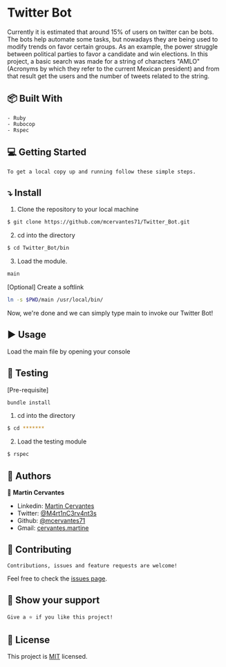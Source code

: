 # Twitter Bot 

Currently it is estimated that around 15% of users on twitter can be bots. The bots help automate some tasks, but nowadays they are being used to modify trends on favor certain groups. As an example, the power struggle between political parties to favor a candidate and win elections. In this project, a basic search was made for a string of characters "AMLO" (Acronyms by which they refer to the current Mexican president) and from that result get the users and the number of tweets related to the string.

## :package: Built With

    - Ruby
    - Rubocop
    - Rspec

## :computer: Getting Started

    To get a local copy up and running follow these simple steps.

## :arrow_heading_down: Install

1) Clone the repository to your local machine
```sh
$ git clone https://github.com/mcervantes71/Twitter_Bot.git
```

2) cd into the directory
```sh
$ cd Twitter_Bot/bin
```

3) Load the module. 
```sh
main
```

[Optional] Create a softlink
```sh
ln -s $PWD/main /usr/local/bin/
```
Now, we're done and we can simply type main to invoke our Twitter Bot!

## :arrow_forward: Usage

Load the main file by opening your console

## :vertical_traffic_light: Testing
[Pre-requisite] 
``` sh
bundle install
```

1) cd into the directory
```sh
$ cd *******
```

2) Load the testing module
```sh
$ rspec
```

## :busts_in_silhouette: Authors

👤 **Martin Cervantes**

- Linkedin: [Martin Cervantes](https://www.linkedin.com/in/cervantesmartin/)
- Twitter: [@M4rt1nC3rv4nt3s](https://twitter.com/M4rt1nC3rv4nt3s)
- Github: [@mcervantes71](https://github.com/mcervantes71)
- Gmail: [cervantes.martine](mailto:cervantes.martine@gmail.com)

## 🤝 Contributing

    Contributions, issues and feature requests are welcome!

Feel free to check the [issues page](../../issues).

## :star2: Show your support

    Give a ⭐️ if you like this project!

## 📝 License

This project is [MIT](lic.url) licensed.
